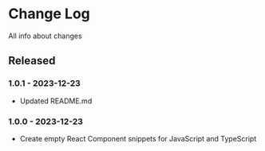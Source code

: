 # Change Log

All info about changes

## Released

### 1.0.1 - 2023-12-23

- Updated README.md

### 1.0.0 - 2023-12-23

- Create empty React Component snippets for JavaScript and TypeScript
